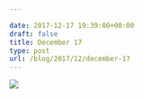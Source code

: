 ```yaml
---

date: 2017-12-17 19:39:00+00:00
draft: false
title: December 17
type: post
url: /blog/2017/12/december-17
---
```




  
![](/images/2017-12-17-201712december-17/IMG_3341.jpg)

  


